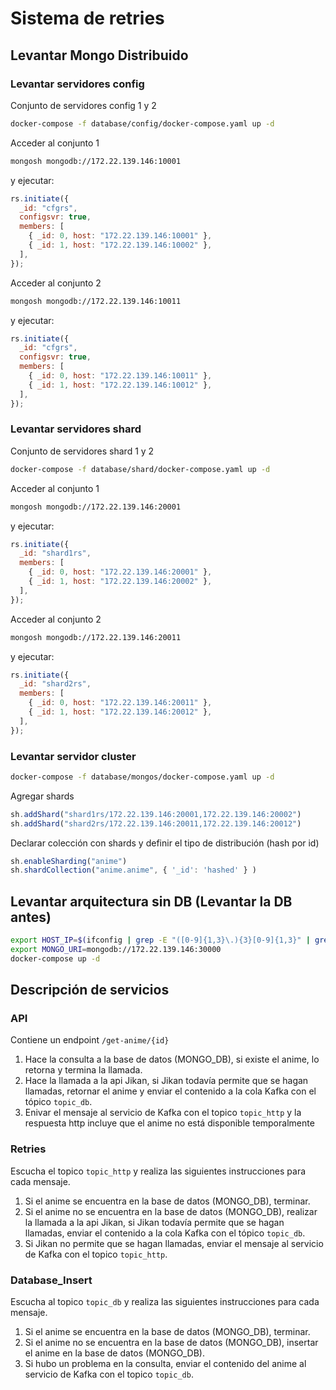 # Sistema de retries

## Levantar Mongo Distribuido

### Levantar servidores config

Conjunto de servidores config 1 y 2

```bash
docker-compose -f database/config/docker-compose.yaml up -d
```

Acceder al conjunto 1
```bash
mongosh mongodb://172.22.139.146:10001
```
y ejecutar:
```js
rs.initiate({
  _id: "cfgrs",
  configsvr: true,
  members: [
    { _id: 0, host: "172.22.139.146:10001" },
    { _id: 1, host: "172.22.139.146:10002" },
  ],
});
```

Acceder al conjunto 2
```bash
mongosh mongodb://172.22.139.146:10011
```
y ejecutar:
```js
rs.initiate({
  _id: "cfgrs",
  configsvr: true,
  members: [
    { _id: 0, host: "172.22.139.146:10011" },
    { _id: 1, host: "172.22.139.146:10012" },
  ],
});
```

### Levantar servidores shard

Conjunto de servidores shard  1 y 2

```bash
docker-compose -f database/shard/docker-compose.yaml up -d
```

Acceder al conjunto 1
```bash
mongosh mongodb://172.22.139.146:20001
```
y ejecutar:
```js
rs.initiate({
  _id: "shard1rs",
  members: [
    { _id: 0, host: "172.22.139.146:20001" },
    { _id: 1, host: "172.22.139.146:20002" },
  ],
});
```

Acceder al conjunto 2
```bash
mongosh mongodb://172.22.139.146:20011
```
y ejecutar:
```js
rs.initiate({
  _id: "shard2rs",
  members: [
    { _id: 0, host: "172.22.139.146:20011" },
    { _id: 1, host: "172.22.139.146:20012" },
  ],
});
```

### Levantar servidor cluster

```bash
docker-compose -f database/mongos/docker-compose.yaml up -d
```

Agregar shards
```js
sh.addShard("shard1rs/172.22.139.146:20001,172.22.139.146:20002")
sh.addShard("shard2rs/172.22.139.146:20011,172.22.139.146:20012")
```

Declarar colección con shards y definir el tipo de distribución (hash por id)
```js
sh.enableSharding("anime")
sh.shardCollection("anime.anime", { '_id': 'hashed' } )
```

## Levantar arquitectura sin DB (Levantar la DB antes)

```sh
export HOST_IP=$(ifconfig | grep -E "([0-9]{1,3}\.){3}[0-9]{1,3}" | grep -v 127.0.0.1 | awk '{ print $2 }' | cut -f2 -d: | head -n1)
export MONGO_URI=mongodb://172.22.139.146:30000
docker-compose up -d
```

## Descripción de servicios

### API

Contiene un endpoint ```/get-anime/{id}```

1. Hace la consulta a la base de datos (MONGO_DB), si existe el anime, lo retorna y termina la llamada.
2. Hace la llamada a la api Jikan, si Jikan todavía permite que se hagan llamadas, retornar el anime y enviar el contenido a la cola Kafka con el tópico ```topic_db```.
3. Enivar el mensaje al servicio de Kafka con el topico ```topic_http``` y la respuesta http incluye que el anime no está disponible temporalmente

### Retries

Escucha el topico ```topic_http``` y realiza las siguientes instrucciones para cada mensaje.

1. Si el anime se encuentra en la base de datos (MONGO_DB), terminar.
2. Si el anime no se encuentra en la base de datos (MONGO_DB), realizar la llamada a la api Jikan, si Jikan todavía permite que se hagan llamadas, enviar el contenido a la cola Kafka con el tópico ```topic_db```.
3. Si Jikan no permite que se hagan llamadas, enviar el mensaje al servicio de Kafka con el topico ```topic_http```.

### Database_Insert

Escucha al topico ```topic_db``` y realiza las siguientes instrucciones para cada mensaje.

1. Si el anime se encuentra en la base de datos (MONGO_DB), terminar.
2. Si el anime no se encuentra en la base de datos (MONGO_DB), insertar el anime en la base de datos (MONGO_DB).
3. Si hubo un problema en la consulta, enviar el contenido del anime al servicio de Kafka con el topico ```topic_db```.